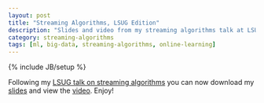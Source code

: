 ```yaml
---
layout: post
title: "Streaming Algorithms, LSUG Edition"
description: "Slides and video from my streaming algorithms talk at LSUG"
category: streaming-algorithms
tags: [ml, big-data, streaming-algorithms, online-learning]
---
```

{% include JB/setup %}

Following my [LSUG talk on streaming algorithms](http://www.meetup.com/london-scala/events/77517962/) you can now download my [slides](/assets/downloads/lsug-streaming-algorithms.pdf) and view the [video](http://skillsmatter.com/podcast/scala/making-big-data-small-streaming-algorithms-in-scala). Enjoy!
